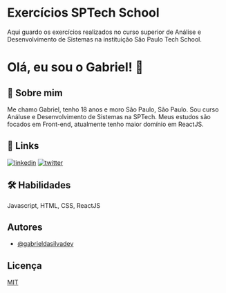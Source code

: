 
# Exercícios SPTech School

Aqui guardo os exercícios realizados no curso superior de Análise e Desenvolvimento de Sistemas na instituição São Paulo Tech School.


# Olá, eu sou o Gabriel! 👋


## 🚀 Sobre mim
Me chamo Gabriel, tenho 18 anos e moro São Paulo, São Paulo. Sou curso Análuse e Desenvolvimento de Sistemas na SPTech. Meus estudos são focados em Front-end, atualmente tenho maior domínio em ReactJS.


## 🔗 Links
[![linkedin](https://img.shields.io/badge/linkedin-0A66C2?style=for-the-badge&logo=linkedin&logoColor=white)](https://www.linkedin.com/in/gabriel--da-silva)
[![twitter](https://img.shields.io/badge/twitter-1DA1F2?style=for-the-badge&logo=twitter&logoColor=white)](https://twitter.com/gabreu0444)


## 🛠 Habilidades
Javascript, HTML, CSS, ReactJS


## Autores

- [@gabrieldasilvadev](https://www.github.com/gabrieldasilvadev)


## Licença

[MIT](https://choosealicense.com/licenses/mit/)

